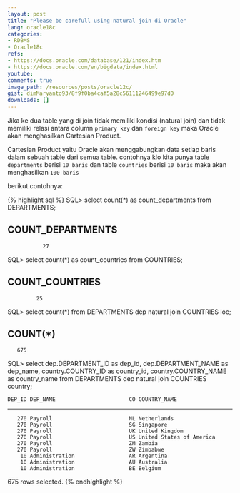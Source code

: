 ```yaml
---
layout: post
title: "Please be carefull using natural join di Oracle"
lang: oracle18c
categories:
- RDBMS
- Oracle18c
refs: 
- https://docs.oracle.com/database/121/index.htm
- https://docs.oracle.com/en/bigdata/index.html
youtube: 
comments: true
image_path: /resources/posts/oracle12c/
gist: dimMaryanto93/8f9f0ba4caf5a28c56111246499e97d0
downloads: []
---
```


Jika ke dua table yang di join tidak memiliki kondisi (natural join) dan tidak memiliki relasi antara column `primary key` dan `foreign key` maka Oracle akan menghasilkan Cartesian Product.

Cartesian Product yaitu Oracle akan menggabungkan data setiap baris dalam sebuah table dari semua table. contohnya klo kita punya table `departments` berisi `10 baris` dan table `countries` berisi `10 baris` maka akan menghasilkan `100 baris`

berikut contohnya:

{% highlight sql %}
SQL> select count(*) as count_departments
from DEPARTMENTS;

COUNT_DEPARTMENTS
-----------------
               27

SQL> select count(*) as count_countries
from COUNTRIES;

COUNT_COUNTRIES
---------------
             25

SQL> select count(*)
from DEPARTMENTS dep
         natural join COUNTRIES loc;

  COUNT(*)
----------
       675

SQL> select dep.DEPARTMENT_ID       as dep_id,
       dep.DEPARTMENT_NAME          as dep_name,
       country.COUNTRY_ID           as country_id,
       country.COUNTRY_NAME         as country_name
from DEPARTMENTS dep
         natural join COUNTRIES country;

    DEP_ID DEP_NAME                       CO COUNTRY_NAME
---------- ------------------------------ -- ----------------------------------------
       270 Payroll                        NL Netherlands
       270 Payroll                        SG Singapore
       270 Payroll                        UK United Kingdom
       270 Payroll                        US United States of America
       270 Payroll                        ZM Zambia
       270 Payroll                        ZW Zimbabwe
        10 Administration                 AR Argentina
        10 Administration                 AU Australia
        10 Administration                 BE Belgium

675 rows selected.
{% endhighlight %}